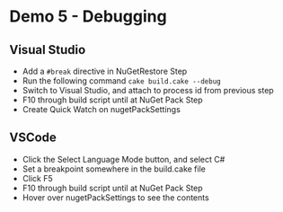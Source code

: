 # Demo 5 - Debugging

## Visual Studio

* Add a `#break` directive in NuGetRestore Step
* Run the following command `cake build.cake --debug`
* Switch to Visual Studio, and attach to process id from previous step
* F10 through build script until at NuGet Pack Step
* Create Quick Watch on nugetPackSettings

## VSCode

* Click the Select Language Mode button, and select C#
* Set a breakpoint somewhere in the build.cake file
* Click F5
* F10 through build script until at NuGet Pack Step
* Hover over nugetPackSettings to see the contents